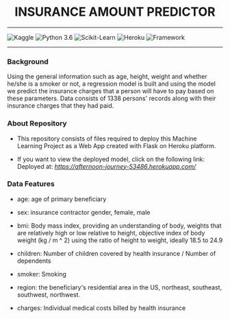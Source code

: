 <div align="center"><h1>INSURANCE AMOUNT PREDICTOR</h1></div>

---

![Kaggle](https://img.shields.io/badge/Dataset-Kaggle-blue) ![Python 3.6](https://img.shields.io/badge/Python-3.6-brightgreen) 
![Scikit-Learn](https://img.shields.io/badge/Library-Scikit_Learn-orange.svg) ![Heroku](https://img.shields.io/badge/Deployment-Heroku-yellow) 
![Framework](https://img.shields.io/badge/Web--Framework-Flask_1.1.2-green)

---

### Background
Using the general information such as age, height, weight and whether he/she is a smoker or not, a regression model is built and using the model we predict the insurance charges that a person will have to pay based on these parameters. Data consists of 1338 persons' records along with their insurance charges that they had paid.

### About Repository
- This repository consists of files required to deploy this Machine Learning Project as a Web App created with Flask on Heroku platform.

- If you want to view the deployed model, click on the following link:
Deployed at: _https://afternoon-journey-53486.herokuapp.com/_


### Data Features

- age: age of primary beneficiary

- sex: insurance contractor gender, female, male

- bmi: Body mass index, providing an understanding of body, weights that are relatively high or low relative to height,
objective index of body weight (kg / m ^ 2) using the ratio of height to weight, ideally 18.5 to 24.9

- children: Number of children covered by health insurance / Number of dependents

- smoker: Smoking

- region: the beneficiary's residential area in the US, northeast, southeast, southwest, northwest.

- charges: Individual medical costs billed by health insurance
 
